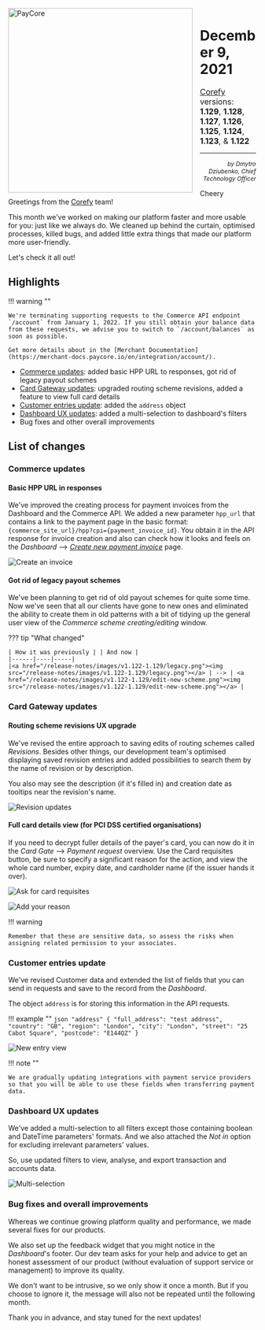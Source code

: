 <img src="/release-notes/images/paycore_illustration_newstyle-cool-cubes.jpg" alt="PayCore" style="width: 375px; float: left; padding-right: 15px;">

# December 9, 2021

<span style="font-size: 115%">[Corefy](https://corefy.com/) versions:<br>
**1.129**, **1.128**, **1.127**, **1.126**, **1.125**, **1.124**, **1.123**, & **1.122**</span>
<hr>
<div style="text-align: right; font-size: 85%; font-style: italic;">by Dmytro Dziubenko, Chief Technology Officer</div>

Cheery Greetings from the [Corefy](https://corefy.com/) team!

This month we've worked on making our platform faster and more usable for you: just like we always do. We cleaned up behind the curtain, optimised processes, killed bugs, and added little extra things that made our platform more user-friendly.

Let's check it all out!

## Highlights

!!! warning ""

    We're terminating supporting requests to the Commerce API endpoint `/account` from January 1, 2022. If you still obtain your balance data from these requests, we advise you to switch to `/account/balances` as soon as possible.
    
    Get more details about in the [Merchant Documentation](https://merchant-docs.paycore.io/en/integration/account/).

* [Commerce updates](#commerce-updates): added basic HPP URL to responses, got rid of legacy payout schemes
* [Card Gateway updates](#card-gateway-updates): upgraded routing scheme revisions, added a feature to view full card details
* [Customer entries update](#customer-entries-update): added the `address` object
* [Dashboard UX updates](#dashboard-ux-updates): added a multi-selection to dashboard's filters
* Bug fixes and other overall improvements

## List of changes

### Commerce updates

#### Basic HPP URL in responses

We've improved the creating process for payment invoices from the Dashboard and the Commerce API. We added a new parameter `hpp_url` that contains a link to the payment page in the basic format: `{commerce_site_url}/hpp?cpi={payment_invoice_id}`. You obtain it in the API response for invoice creation and also can check how it looks and feels on the *Dashboard* --> [*Create new payment invoice*](https://dashboard.paycore.io/transactions/payment-invoices/create) page.

![Create an invoice](images/v1.122-1.129/pay-button.png)

#### Got rid of legacy payout schemes

We've been planning to get rid of old payout schemes for quite some time. Now we've seen that all our clients have gone to new ones and eliminated the ability to create them in old patterns with a bit of tidying up the general user view of the *Commerce scheme creating/editing* window.

??? tip "What changed"

    | How it was previously | | And now |
    |------|----|-----|
    |<a href="/release-notes/images/v1.122-1.129/legacy.png"><img src="/release-notes/images/v1.122-1.129/legacy.png"></a> | --> | <a href="/release-notes/images/v1.122-1.129/edit-new-scheme.png"><img src="/release-notes/images/v1.122-1.129/edit-new-scheme.png"></a> |

### Card Gateway updates

#### Routing scheme revisions UX upgrade

We've revised the entire approach to saving edits of routing schemes called *Revisions*. Besides other things, our development team's optimised displaying saved revision entries and added possibilities to search them by the name of revision or by description.

You also may see the description (if it's filled in) and creation date as tooltips near the revision's name.

![Revision updates](images/v1.122-1.129/revision.png)

#### Full card details view (for PCI DSS certified organisations)

If you need to decrypt fuller details of the payer's card, you can now do it in the *Card Gate* --> *Payment request* overview. Use the Card requisites button, be sure to specify a significant reason for the action, and view the whole card number, expiry date, and cardholder name (if the issuer hands it over).

![Ask for card requisites](images/v1.122-1.129/card-requisites.png)

![Add your reason](images/v1.122-1.129/reason.png)

!!! warning

    Remember that these are sensitive data, so assess the risks when assigning related permission to your associates. 

### Customer entries update

We've revised Customer data and extended the list of fields that you can send in requests and save to the record from the *Dashboard*.

The object `address` is for storing this information in the API requests.

!!! example ""
    ```json
    "address" {
        "full_address": "test address",
        "country": "GB",
        "region": "London",
        "city": "London",
        "street": "25 Cabot Square",
        "postcode": "E144QZ"
        }
    ```

![New entry view](images/v1.122-1.129/new-customer-entry.png)

!!! note ""

    We are gradually updating integrations with payment service providers so that you will be able to use these fields when transferring payment data.

### Dashboard UX updates

We've added a multi-selection to all filters except those containing boolean and DateTime parameters' formats. And we also attached the *Not in* option for excluding irrelevant parameters' values.

So, use updated filters to view, analyse, and export transaction and accounts data.

![Multi-selection](images/v1.122-1.129/filters-multiselect.png)

### Bug fixes and overall improvements

Whereas we continue growing platform quality and performance, we made several fixes for our products.

We also set up the feedback widget that you might notice in the *Dashboard*'s footer. Our dev team asks for your help and advice to get an honest assessment of our product (without evaluation of support service or management) to improve its quality.  

We don't want to be intrusive, so we only show it once a month. But if you choose to ignore it, the message will also not be repeated until the following month.

Thank you in advance, and stay tuned for the next updates!
